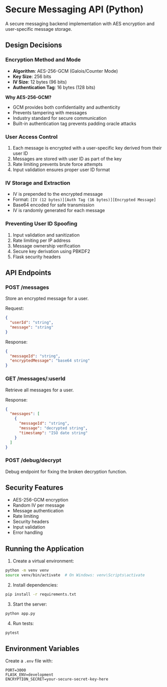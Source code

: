 # Secure Messaging API (Python)

A secure messaging backend implementation with AES encryption and user-specific message storage.

## Design Decisions

### Encryption Method and Mode
- **Algorithm**: AES-256-GCM (Galois/Counter Mode)
- **Key Size**: 256 bits
- **IV Size**: 12 bytes (96 bits)
- **Authentication Tag**: 16 bytes (128 bits)

**Why AES-256-GCM?**
- GCM provides both confidentiality and authenticity
- Prevents tampering with messages
- Industry standard for secure communication
- Built-in authentication tag prevents padding oracle attacks

### User Access Control
1. Each message is encrypted with a user-specific key derived from their user ID
2. Messages are stored with user ID as part of the key
3. Rate limiting prevents brute force attempts
4. Input validation ensures proper user ID format

### IV Storage and Extraction
- IV is prepended to the encrypted message
- Format: `[IV (12 bytes)][Auth Tag (16 bytes)][Encrypted Message]`
- Base64 encoded for safe transmission
- IV is randomly generated for each message

### Preventing User ID Spoofing
1. Input validation and sanitization
2. Rate limiting per IP address
3. Message ownership verification
4. Secure key derivation using PBKDF2
5. Flask security headers

## API Endpoints

### POST /messages
Store an encrypted message for a user.

Request:
```json
{
  "userId": "string",
  "message": "string"
}
```

Response:
```json
{
  "messageId": "string",
  "encryptedMessage": "base64 string"
}
```

### GET /messages/:userId
Retrieve all messages for a user.

Response:
```json
{
  "messages": [
    {
      "messageId": "string",
      "message": "decrypted string",
      "timestamp": "ISO date string"
    }
  ]
}
```

### POST /debug/decrypt
Debug endpoint for fixing the broken decryption function.

## Security Features
- AES-256-GCM encryption
- Random IV per message
- Message authentication
- Rate limiting
- Security headers
- Input validation
- Error handling

## Running the Application

1. Create a virtual environment:
```bash
python -m venv venv
source venv/bin/activate  # On Windows: venv\Scripts\activate
```

2. Install dependencies:
```bash
pip install -r requirements.txt
```

3. Start the server:
```bash
python app.py
```

4. Run tests:
```bash
pytest
```

## Environment Variables
Create a `.env` file with:
```
PORT=3000
FLASK_ENV=development
ENCRYPTION_SECRET=your-secure-secret-key-here
``` 